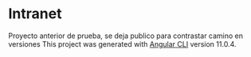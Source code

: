 # Intranet
Proyecto anterior de prueba, se deja publico para contrastar camino en versiones
This project was generated with [Angular CLI](https://github.com/angular/angular-cli) version 11.0.4.

